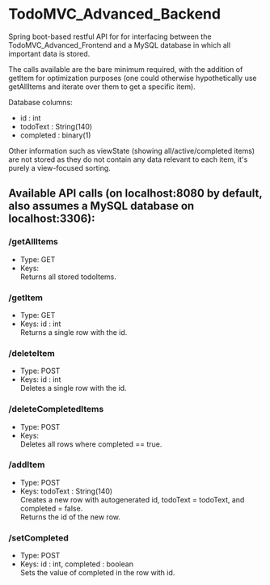 # TodoMVC_Advanced_Backend
Spring boot-based restful API for for interfacing between the TodoMVC_Advanced_Frontend and a MySQL database in which all important data is stored.

The calls available are the bare minimum required, with the addition of getItem for optimization purposes (one could otherwise hypothetically use getAllItems and iterate over them to get a specific item).  

Database columns:  
- id : int  
- todoText : String(140)  
- completed : binary(1)  
  
Other information such as viewState (showing all/active/completed items) are not stored as they do not contain any data relevant to each item, it's purely a view-focused sorting.  


## Available API calls (on localhost:8080 by default, also assumes a MySQL database on localhost:3306):

### /getAllItems
- Type: GET
- Keys:  
Returns all stored todoItems.

### /getItem
- Type: GET
- Keys: id : int  
Returns a single row with the id.

### /deleteItem
- Type: POST
- Keys: id : int  
Deletes a single row with the id.

### /deleteCompletedItems
- Type: POST
- Keys:  
Deletes all rows where completed == true.

### /addItem
- Type: POST
- Keys: todoText : String(140)  
Creates a new row with autogenerated id, todoText = todoText, and completed = false.  
Returns the id of the new row.

### /setCompleted
- Type: POST
- Keys: id : int, completed : boolean  
Sets the value of completed in the row with id.

